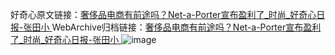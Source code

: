 好奇心原文链接：[奢侈品电商有前途吗？Net-a-Porter宣布盈利了_时尚_好奇心日报-张田小 ](https://www.qdaily.com/articles/10874.html)
WebArchive归档链接：[奢侈品电商有前途吗？Net-a-Porter宣布盈利了_时尚_好奇心日报-张田小 ](http://web.archive.org/web/20190623163314/https://www.qdaily.com/articles/10874.html)
![image](http://ww3.sinaimg.cn/large/007d5XDply1g3wccjntl1j30u02n24jj)
